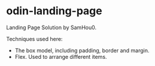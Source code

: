 # odin-landing-page

Landing Page Solution by SamHou0.

Techniques used here:

- The box model, including padding, border and margin.
- Flex. Used to arrange different items.
